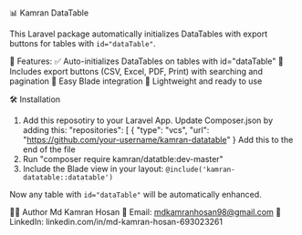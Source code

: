 📊 Kamran DataTable

This Laravel package automatically initializes DataTables with export buttons for tables with `id="dataTable"`.

🚀 Features:
✅ Auto-initializes DataTables on tables with id="dataTable"
📁 Includes export buttons (CSV, Excel, PDF, Print) with searching and pagination
🎨 Easy Blade integration
🔌 Lightweight and ready to use

🛠 Installation

1. Add this reposotiry to your Laravel App. Update Composer.json by adding this: "repositories": [
    {
        "type": "vcs",
        "url": "https://github.com/your-username/kamran-datatable"
    }
Add this to the end of the file
1. Run "composer require kamran/datatble:dev-master"
3. Include the Blade view in your layout: `@include('kamran-datatable::datatable')`

Now any table with `id="dataTable"` will be automatically enhanced.

👨‍💻 Author
Md Kamran Hosan
📧 Email: mdkamranhosan98@gmail.com
🔗 LinkedIn: linkedin.com/in/md-kamran-hosan-693023261
